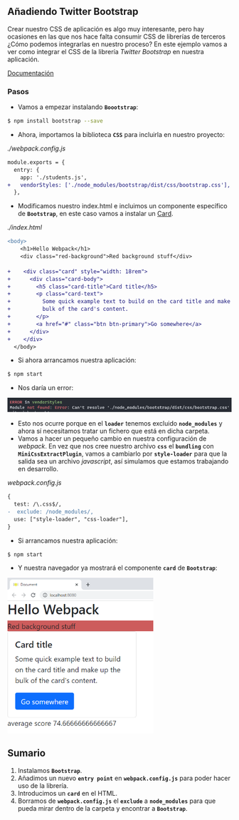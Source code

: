 ## Añadiendo Twitter Bootstrap

Crear nuestro CSS de aplicación es algo muy interesante, pero hay ocasiones en las que nos hace falta consumir CSS de librerías de terceros ¿Cómo podemos integrarlas en nuestro proceso? En este ejemplo vamos a ver como integrar el CSS de la librería _Twitter Bootstrap_ en nuestra aplicación.

[Documentación](https://getbootstrap.com/docs/5.0/getting-started/introduction/)

### Pasos

- Vamos a empezar instalando **`Boootstrap`**:

```bash
$ npm install bootstrap --save
```

- Ahora, importamos la biblioteca **`CSS`** para incluirla en nuestro proyecto:

_./webpack.config.js_

```diff
module.exports = {
  entry: {
    app: './students.js',
+   vendorStyles: ['./node_modules/bootstrap/dist/css/bootstrap.css'],
  },
```

- Modificamos nuestro index.html e incluimos un componente específico de **`Bootstrap`**, en este caso vamos a instalar un [Card](https://getbootstrap.com/docs/5.0/components/card/).

_./index.html_

```diff
<body>
    <h1>Hello Webpack</h1>
    <div class="red-background">Red background stuff</div>

+    <div class="card" style="width: 18rem">
+      <div class="card-body">
+        <h5 class="card-title">Card title</h5>
+        <p class="card-text">
+          Some quick example text to build on the card title and make up the
+          bulk of the card's content.
+        </p>
+        <a href="#" class="btn btn-primary">Go somewhere</a>
+      </div>
+    </div>
  </body>
```

- Si ahora arrancamos nuestra aplicación:

```bash
$ npm start
```

- Nos daría un error:

![error-bootstrap](./content/error-bootstrap.PNG)

- Esto nos ocurre porque en el **`loader`** tenemos excluido **`node_modules`** y ahora sí necesitamos tratar un fichero que está en dicha carpeta.
- Vamos a hacer un pequeño cambio en nuestra configuración de _webpack_. En vez que nos cree nuestro archivo **`css`** el **`bundling`** con **`MiniCssExtractPlugin`**, vamos a cambiarlo por **`style-loader`** para que la salida sea un archivo _javascript_, así simulamos que estamos trabajando en desarrollo.

_webpack.config.js_

```diff
{
  test: /\.css$/,
-  exclude: /node_modules/,
  use: ["style-loader", "css-loader"],
}
```

- Si arrancamos nuestra aplicación:

```bash
$ npm start
```

- Y nuestra navegador ya mostrará el componente **`card`** de **`Bootstrap`**:

<img src="./content/bootstrap.png" alt="bootstrap" style="zoom:67%;" />

## Sumario

1. Instalamos **`Bootstrap`**.
2. Añadimos un nuevo **`entry point`** en **`webpack.config.js`** para poder hacer uso de la librería.
3. Introducimos un **`card`** en el HTML.
4. Borramos de **`webpack.config.js`** el **`exclude`** a **`node_modules`** para que pueda mirar dentro de la carpeta y encontrar a **`Bootstrap`**.